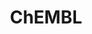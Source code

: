 ---
bigquery: https://console.cloud.google.com/bigquery?p=patents-public-data&d=ebi_chembl&page=dataset
citation: '"The ChEMBL database in 2017." Anna Gaulton, Anne Hersey, Michał Nowotka,
  A Patrícia Bento, Jon Chambers, David Mendez, Prudence Mutowo, Francis Atkinson,
  Louisa J Bellis, Elena Cibrián-Uhalte, Mark Davies, Nathan Dedman, Anneli Karlsson,
  María Paula Magariños, John P Overington, George Papadatos, Ines Smit, Andrew R
  Leach Nucleic acids Research (2017) 45 (Database Issue), D945-D954'
contributors: European Bioinformatics Institute
cost: None
description: ChEMBL Data is a manually curated database of small molecules used in
  drug discovery, including information about existing patented drugs.
documentation: 'schema: https://www.ebi.ac.uk/chembl/db_schema


  '
last_edit: Mon, 04 Apr 2022 19:07:30 GMT
location: https://console.cloud.google.com/marketplace/product/google_patents_public_datasets/chembl
maintained_by: EMBL-EBI, an outstation of European Molecular Biology Laboratory
related_publications: '

  ChEMBL: towards direct deposition of bioassay data.


  Mendez D, Gaulton A, Bento AP, Chambers J, De Veij M, Félix E, Magariños MP, Mosquera
  JF, Mutowo P, Nowotka M, Gordillo-Marañón M, Hunter F, Junco L, Mugumbate G, Rodriguez-Lopez
  M, Atkinson F, Bosc N, Radoux CJ, Segura-Cabrera A, Hersey A, Leach AR.


  — Nucleic Acids Res. 2019; 47(D1):D930-D940. doi: 10.1093/nar/gky1075

  '
schema_fields: '[''ad_type'', ''orig_description'', ''alogp'', ''alert_set_id'', ''hbd_lipinski'',
  ''src_description'', ''parent_id'', ''cpd_str_alert_id'', ''compd_id'', ''hrac_class_id'',
  ''pathway_id'', ''met_id'', ''level1_description'', ''db_version'', ''availability_type'',
  ''previous_company'', ''enzyme_tid'', ''sequence'', ''level5'', ''published_type'',
  ''abstract'', ''hba'', ''route'', ''curated_by'', ''enzyme_name'', ''uberon_id'',
  ''assay_class_id'', ''therapeutic_flag'', ''cx_most_apka'', ''heavy_atoms'', ''major_class'',
  ''cell_source_organism'', ''frac_code'', ''acd_logp'', ''first_approval'', ''potential_duplicate'',
  ''bao_format'', ''authors'', ''description'', ''warnref_id'', ''parent_molregno'',
  ''mc_target_type'', ''l2'', ''sei'', ''isoform'', ''domain_id'', ''related_tid'',
  ''l7'', ''acd_most_apka'', ''ref_type'', ''topical'', ''clo_id'', ''usan_stem'',
  ''status'', ''standard_inchi'', ''site_residues'', ''protclasssyn_id'', ''annotation'',
  ''actsm_id'', ''l6'', ''max_phase'', ''stat'', ''warning_type'', ''co_stem_id'',
  ''issue'', ''le'', ''ap_id'', ''prod_pat_id'', ''subgroup'', ''component_id'', ''full_mwt'',
  ''ddd_admr'', ''bto_id'', ''smarts'', ''caloha_id'', ''assay_tax_id'', ''chirality'',
  ''parameter_type'', ''patent_no'', ''disease_efficacy'', ''efo_term'', ''level3_description'',
  ''normal_range_max'', ''oral'', ''relationship'', ''drug_record_id'', ''prediction_method'',
  ''confidence'', ''patent_id'', ''targrel_id'', ''oc_id'', ''last_active'', ''max_phase_for_ind'',
  ''dosed_ingredient'', ''ddd_value'', ''usan_substem'', ''stem'', ''cx_most_bpka'',
  ''homologue'', ''level2_description'', ''targcomp_id'', ''met_comment'', ''molregno'',
  ''type'', ''mol_irac_id'', ''natural_product'', ''class_type'', ''synonyms'', ''first_in_class'',
  ''idx'', ''usan_stem_id'', ''ref_id'', ''parent_go_id'', ''pubmed_id'', ''withdrawn_class'',
  ''protein_class_id'', ''submission_date'', ''black_box_warning'', ''standard_text_value'',
  ''updated_on'', ''hba_lipinski'', ''component_synonym'', ''metabolite_record_id'',
  ''protein_class_desc'', ''source'', ''published_units'', ''level4_description'',
  ''data_validity_comment'', ''publication_number'', ''drug_substance_flag'', ''text_value'',
  ''withdrawn_year'', ''assay_source'', ''withdrawn_flag'', ''ddd_units'', ''path'',
  ''assay_param_id'', ''predbind_id'', ''canonical_smiles'', ''cell_id'', ''cidx'',
  ''tissue_id'', ''doi'', ''title'', ''syn_type'', ''bei'', ''ass_cls_map_id'', ''source_domain_id'',
  ''mc_tax_id'', ''assay_organism'', ''mw_freebase'', ''compound_key'', ''frac_class_id'',
  ''cell_source_tax_id'', ''protein_class_synonym'', ''mw_monoisotopic'', ''src_id'',
  ''ingredient'', ''alert_name'', ''cx_logp'', ''compound_name'', ''doc_id'', ''psa'',
  ''ro3_pass'', ''normal_range_min'', ''substrate_record_id'', ''nda_type'', ''who_extra'',
  ''assay_subcellular_fraction'', ''site_id'', ''rgid'', ''molecular_mechanism'',
  ''activity_comment'', ''domain_type'', ''structure_type'', ''num_ro5_violations'',
  ''product_id'', ''units'', ''domain_name'', ''mol_frac_id'', ''active_molregno'',
  ''molsyn_id'', ''action_type'', ''num_lipinski_ro5_violations'', ''downgraded'',
  ''atc_code'', ''record_id'', ''polymer_flag'', ''ref_url'', ''relationship_type'',
  ''published_value'', ''entity_type'', ''parenteral'', ''drug_product_flag'', ''toid'',
  ''trade_name'', ''version'', ''irac_class_id'', ''mecref_id'', ''mutation'', ''organism'',
  ''label'', ''withdrawn_country'', ''warning_class'', ''formulation_id'', ''qudt_units'',
  ''cell_description'', ''mol_hrac_id'', ''molfile'', ''creation_date'', ''molecular_species'',
  ''sequence_md5sum'', ''entity_id'', ''tbl'', ''stem_class'', ''cell_name'', ''name'',
  ''drugind_id'', ''l5'', ''alert_id'', ''dosage_form'', ''curation_comment'', ''target_mapping'',
  ''approval_date'', ''job_id'', ''warning_country'', ''journal'', ''res_stem_id'',
  ''standard_flag'', ''db_source'', ''tax_id'', ''accession'', ''level2'', ''num_alerts'',
  ''mc_organism'', ''comp_go_id'', ''aidx'', ''target_desc'', ''relation'', ''ddd_comment'',
  ''bao_id'', ''aspect'', ''hrac_code'', ''standard_upper_value'', ''met_conversion'',
  ''tid'', ''set_name'', ''research_stem'', ''standard_value'', ''chembl_id'', ''year'',
  ''level1'', ''value'', ''published_relation'', ''short_name'', ''site_name'', ''direct_interaction'',
  ''parent_type'', ''acd_most_bpka'', ''standard_type'', ''assay_type'', ''mc_target_name'',
  ''sitecomp_id'', ''start_position'', ''upper_value'', ''innovator_company'', ''cl_lincs_id'',
  ''withdrawn_reason'', ''mechanism_of_action'', ''compsyn_id'', ''prodrug'', ''active_ingredient'',
  ''level3'', ''cx_logd'', ''go_id'', ''irac_code'', ''species_group_flag'', ''pchembl_value'',
  ''mec_id'', ''pathway_key'', ''log_id'', ''component_type'', ''variant_id'', ''inorganic_flag'',
  ''ridx'', ''updated_by'', ''assay_strain'', ''comments'', ''definition'', ''warning_year'',
  ''assay_cell_type'', ''src_compound_id'', ''src_short_name'', ''relationship_desc'',
  ''volume'', ''end_position'', ''l4'', ''l1'', ''selectivity_comment'', ''mesh_heading'',
  ''l3'', ''pref_name'', ''parameter_value'', ''usan_year'', ''std_act_id'', ''mc_target_accession'',
  ''l8'', ''last_page'', ''standard_inchi_key'', ''confidence_score'', ''country'',
  ''target_type'', ''cell_ontology_id'', ''aromatic_rings'', ''metref_id'', ''class_level'',
  ''level4'', ''mechanism_comment'', ''company'', ''assay_tissue'', ''usan_stem_definition'',
  ''hbd'', ''rtb'', ''chebi_par_id'', ''strength'', ''smid'', ''standard_units'',
  ''cellosaurus_id'', ''first_page'', ''binding_site_comment'', ''qed_weighted'',
  ''delist_flag'', ''warning_description'', ''cell_source_tissue'', ''acd_logd'',
  ''domain_description'', ''tid_fixed'', ''mesh_id'', ''assay_category'', ''patent_expire_date'',
  ''biocomp_id'', ''assay_id'', ''who_name'', ''applicant_full_name'', ''comp_class_id'',
  ''molecule_type'', ''doc_type'', ''assay_test_type'', ''indref_id'', ''full_molformula'',
  ''patent_use_code'', ''ddd_id'', ''activity_count'', ''standard_relation'', ''bao_endpoint'',
  ''src_assay_id'', ''activity_id'', ''result_flag'', ''efo_id'', ''indication_class'',
  ''as_id'', ''priority'', ''helm_notation'', ''uo_units'', ''mol_atc_id'', ''assay_desc'',
  ''lle'', ''warning_id'']'
shortname: chembl
tags:
- biotechnology
- health
- chemical
- bioinformatics
- medical
terms_of_use: CC BY-SA 3.0
title: ChEMBL
uuid: e232a192-965c-4ec9-904c-155b6dfe56c5
---
